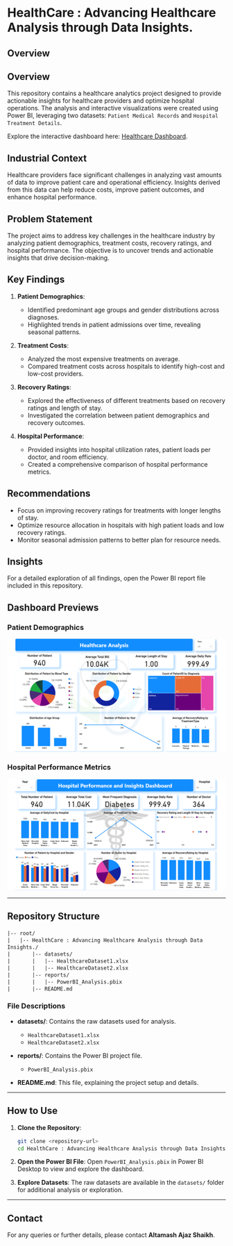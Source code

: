 # HealthCare : Advancing Healthcare Analysis through Data Insights.

## Overview
## Overview
This repository contains a healthcare analytics project designed to provide actionable insights for healthcare providers and optimize hospital operations. The analysis and interactive visualizations were created using Power BI, leveraging two datasets: `Patient Medical Records` and `Hospital Treatment Details`.

Explore the interactive dashboard here: [Healthcare Dashboard](https://app.fabric.microsoft.com/view?r=eyJrIjoiYTJlNzM2ZjEtYzhlMi00NTIwLWFlYTYtZDk5NjBmYjU3OWVjIiwidCI6ImRhYmRkNmYyLWU1YTctNGVmOC05OTk3LWZhNjcxNTkxZDc0MyJ9&pageName=ef8251b9a5348c053e08).

## Industrial Context
Healthcare providers face significant challenges in analyzing vast amounts of data to improve patient care and operational efficiency. Insights derived from this data can help reduce costs, improve patient outcomes, and enhance hospital performance.

## Problem Statement
The project aims to address key challenges in the healthcare industry by analyzing patient demographics, treatment costs, recovery ratings, and hospital performance. The objective is to uncover trends and actionable insights that drive decision-making.

## Key Findings
1. **Patient Demographics**:
   - Identified predominant age groups and gender distributions across diagnoses.
   - Highlighted trends in patient admissions over time, revealing seasonal patterns.

2. **Treatment Costs**:
   - Analyzed the most expensive treatments on average.
   - Compared treatment costs across hospitals to identify high-cost and low-cost providers.

3. **Recovery Ratings**:
   - Explored the effectiveness of different treatments based on recovery ratings and length of stay.
   - Investigated the correlation between patient demographics and recovery outcomes.

4. **Hospital Performance**:
   - Provided insights into hospital utilization rates, patient loads per doctor, and room efficiency.
   - Created a comprehensive comparison of hospital performance metrics.

## Recommendations
- Focus on improving recovery ratings for treatments with longer lengths of stay.
- Optimize resource allocation in hospitals with high patient loads and low recovery ratings.
- Monitor seasonal admission patterns to better plan for resource needs.

## Insights
For a detailed exploration of all findings, open the Power BI report file included in this repository.

## Dashboard Previews

### Patient Demographics
![Dashboard Preview 1](reports/dashboard_preview1.png)

### Hospital Performance Metrics
![Dashboard Preview 2](reports/dashboard_preview2.png)

---

## Repository Structure

```
|-- root/
|   |-- HealthCare : Advancing Healthcare Analysis through Data Insights./
|       |-- datasets/
|       |   |-- HealthcareDataset1.xlsx
|       |   |-- HealthcareDataset2.xlsx
|       |-- reports/
|       |   |-- PowerBI_Analysis.pbix
|       |-- README.md
```

### File Descriptions
- **datasets/**: Contains the raw datasets used for analysis.
  - `HealthcareDataset1.xlsx`
  - `HealthcareDataset2.xlsx`

- **reports/**: Contains the Power BI project file.
  - `PowerBI_Analysis.pbix`

- **README.md**: This file, explaining the project setup and details.

---

## How to Use

1. **Clone the Repository**:
   ```bash
   git clone <repository-url>
   cd HealthCare : Advancing Healthcare Analysis through Data Insights.
   ```

2. **Open the Power BI File**:
   Open `PowerBI_Analysis.pbix` in Power BI Desktop to view and explore the dashboard.

3. **Explore Datasets**:
   The raw datasets are available in the `datasets/` folder for additional analysis or exploration.

---

## Contact
For any queries or further details, please contact **Altamash Ajaz Shaikh**.
